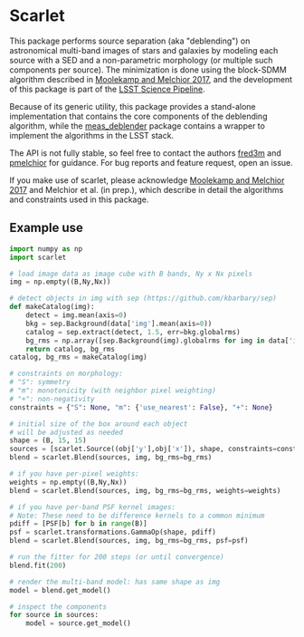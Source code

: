 # Scarlet

This package performs source separation (aka "deblending") on astronomical multi-band images of stars and galaxies by modeling each source with a SED and a non-parametric morphology (or multiple such components per source). The minimization is done using the block-SDMM algorithm described in [Moolekamp and Melchior 2017](https://arxiv.org/abs/1708.09066), and the development of this package is part of the [LSST Science Pipeline](https://pipelines.lsst.io).

Because of its generic utility, this package provides a stand-alone implementation that contains the core components of the deblending algorithm, while the [meas_deblender](https://github.com/lsst/meas_deblender) package contains a wrapper to implement the algorithms in the LSST stack. 

The API is not fully stable, so feel free to contact the authors [fred3m](https://github.com/fred3m) and [pmelchior](https://github.com/pmelchior) for guidance. For bug reports and feature request, open an issue.

If you make use of scarlet, please acknowledge [Moolekamp and Melchior 2017](https://arxiv.org/abs/1708.09066) and Melchior et al. (in prep.), which describe in detail the algorithms and constraints used in this package.

## Example use

```python
import numpy as np
import scarlet

# load image data as image cube with B bands, Ny x Nx pixels
img = np.empty((B,Ny,Nx))

# detect objects in img with sep (https://github.com/kbarbary/sep)
def makeCatalog(img):
    detect = img.mean(axis=0)
    bkg = sep.Background(data['img'].mean(axis=0))
    catalog = sep.extract(detect, 1.5, err=bkg.globalrms)
    bg_rms = np.array([sep.Background(img).globalrms for img in data['img']])
    return catalog, bg_rms
catalog, bg_rms = makeCatalog(img)

# constraints on morphology:
# "S": symmetry
# "m": monotonicity (with neighbor pixel weighting)
# "+": non-negativity
constraints = {"S": None, "m": {'use_nearest': False}, "+": None}

# initial size of the box around each object
# will be adjusted as needed
shape = (B, 15, 15)
sources = [scarlet.Source((obj['y'],obj['x']), shape, constraints=constraints) for obj in catalog]
blend = scarlet.Blend(sources, img, bg_rms=bg_rms)

# if you have per-pixel weights:
weights = np.empty((B,Ny,Nx))
blend = scarlet.Blend(sources, img, bg_rms=bg_rms, weights=weights)

# if you have per-band PSF kernel images:
# Note: These need to be difference kernels to a common minimum 
pdiff = [PSF[b] for b in range(B)]
psf = scarlet.transformations.GammaOp(shape, pdiff)
blend = scarlet.Blend(sources, img, bg_rms=bg_rms, psf=psf)

# run the fitter for 200 steps (or until convergence)
blend.fit(200)

# render the multi-band model: has same shape as img
model = blend.get_model()

# inspect the components
for source in sources:
    model = source.get_model()
```